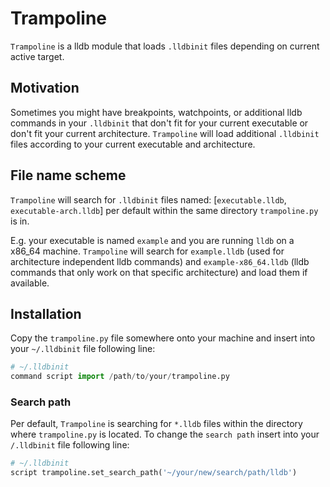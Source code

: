 Trampoline
==========

`Trampoline` is a lldb module that loads `.lldbinit` files depending on current active target.

## Motivation
Sometimes you might have breakpoints, watchpoints, or additional lldb commands in your `.lldbinit` that don't fit
for your current executable or don't fit your current architecture. `Trampoline` will load additional `.lldbinit` files according to your current executable and architecture.

## File name scheme
`Trampoline` will search for `.lldbinit` files named: [`executable.lldb`, `executable-arch.lldb`] per default within the same directory `trampoline.py` is in.

E.g. your executable is named `example` and you are running `lldb` on a x86_64 machine. `Trampoline` will search for `example.lldb` (used for architecture independent lldb commands) and `example-x86_64.lldb` (lldb commands that only work on that specific architecture) and load them if available.

## Installation
Copy the `trampoline.py` file somewhere onto your machine and insert into your `~/.lldbinit` file following line:

```Python
# ~/.lldbinit
command script import /path/to/your/trampoline.py
```

### Search path
Per default, `Trampoline` is searching for `*.lldb` files within the directory where `trampoline.py` is located.
To change the `search path` insert into your `/.lldbinit` file following line:
```Python
# ~/.lldbinit
script trampoline.set_search_path('~/your/new/search/path/lldb')
```
